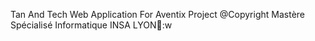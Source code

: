 Tan And Tech Web Application For Aventix Project
@Copyright Mastère Spécialisé Informatique INSA LYON:w
